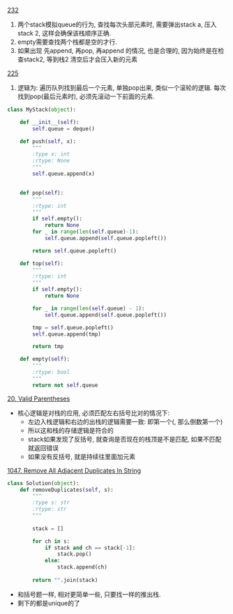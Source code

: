 [232](https://leetcode.com/problems/implement-queue-using-stacks/submissions/1783254833/)

1. 两个stack模拟queue的行为, 查找每次头部元素时, 需要弹出stack a, 压入 stack 2, 这样会确保该栈顺序正确.
2. empty需要查找两个栈都是空的才行.
3. 如果出现 先append, 再pop, 再append 的情况, 也是合理的, 因为始终是在检查stack2, 等到栈2 清空后才会压入新的元素


[225](https://leetcode.com/problems/implement-stack-using-queues/description/)

1. 逻辑为: 遍历队列找到最后一个元素, 单独pop出来, 类似一个滚轮的逻辑. 每次找到pop(最后元素时), 必须先滚动一下前面的元素.

```python
class MyStack(object):

    def __init__(self):
        self.queue = deque()

    def push(self, x):
        """
        :type x: int
        :rtype: None
        """
        self.queue.append(x)
        

    def pop(self):
        """
        :rtype: int
        """
        if self.empty():
            return None
        for _ in range(len(self.queue)-1):
            self.queue.append(self.queue.popleft())

        return self.queue.popleft()

    def top(self):
        """
        :rtype: int
        """
        if self.empty():
            return None

        for _ in range(len(self.queue) - 1):
            self.queue.append(self.queue.popleft())

        tmp = self.queue.popleft()
        self.queue.append(tmp)

        return tmp

    def empty(self):
        """
        :rtype: bool
        """
        return not self.queue

```

[20. Valid Parentheses](https://leetcode.com/problems/valid-parentheses/description/)
* 核心逻辑是对栈的应用, 必须匹配左右括号比对的情况下:
    * 左边入栈逻辑和右边的出栈的逻辑需要一致: 即第一个(, 那么倒数第一个)
    * 所以这和栈的存储逻辑是符合的
    * stack如果发现了反括号, 就查询是否现在的栈顶是不是匹配, 如果不匹配就返回错误
    * 如果没有反括号, 就是持续往里面加元素




[1047. Remove All Adjacent Duplicates In String](https://leetcode.com/problems/remove-all-adjacent-duplicates-in-string/description/)

```python
class Solution(object):
    def removeDuplicates(self, s):
        """
        :type s: str
        :rtype: str
        """
        
        stack = []

        for ch in s:
            if stack and ch == stack[-1]:
                stack.pop()
            else:
                stack.append(ch)
            
        return "".join(stack)
```

* 和括号题一样, 相对更简单一些, 只要找一样的推出栈.
* 剩下的都是unique的了